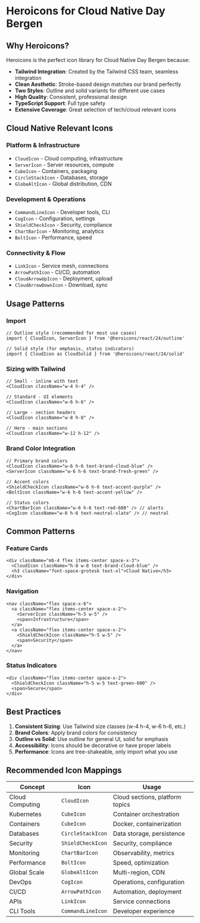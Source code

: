 # Heroicons for Cloud Native Day Bergen

## Why Heroicons?

Heroicons is the perfect icon library for Cloud Native Day Bergen because:

- **Tailwind Integration**: Created by the Tailwind CSS team, seamless integration
- **Clean Aesthetic**: Stroke-based design matches our brand perfectly
- **Two Styles**: Outline and solid variants for different use cases
- **High Quality**: Consistent, professional design
- **TypeScript Support**: Full type safety
- **Extensive Coverage**: Great selection of tech/cloud relevant icons

## Cloud Native Relevant Icons

### Platform & Infrastructure

- `CloudIcon` - Cloud computing, infrastructure
- `ServerIcon` - Server resources, compute
- `CubeIcon` - Containers, packaging
- `CircleStackIcon` - Databases, storage
- `GlobeAltIcon` - Global distribution, CDN

### Development & Operations

- `CommandLineIcon` - Developer tools, CLI
- `CogIcon` - Configuration, settings
- `ShieldCheckIcon` - Security, compliance
- `ChartBarIcon` - Monitoring, analytics
- `BoltIcon` - Performance, speed

### Connectivity & Flow

- `LinkIcon` - Service mesh, connections
- `ArrowPathIcon` - CI/CD, automation
- `CloudArrowUpIcon` - Deployment, upload
- `CloudArrowDownIcon` - Download, sync

## Usage Patterns

### Import

```tsx
// Outline style (recommended for most use cases)
import { CloudIcon, ServerIcon } from '@heroicons/react/24/outline'

// Solid style (for emphasis, status indicators)
import { CloudIcon as CloudSolid } from '@heroicons/react/24/solid'
```

### Sizing with Tailwind

```tsx
// Small - inline with text
<CloudIcon className="w-4 h-4" />

// Standard - UI elements
<CloudIcon className="w-6 h-6" />

// Large - section headers
<CloudIcon className="w-8 h-8" />

// Hero - main sections
<CloudIcon className="w-12 h-12" />
```

### Brand Color Integration

```tsx
// Primary brand colors
<CloudIcon className="w-6 h-6 text-brand-cloud-blue" />
<ServerIcon className="w-6 h-6 text-brand-fresh-green" />

// Accent colors
<ShieldCheckIcon className="w-6 h-6 text-accent-purple" />
<BoltIcon className="w-6 h-6 text-accent-yellow" />

// Status colors
<ChartBarIcon className="w-6 h-6 text-red-600" /> // alerts
<CogIcon className="w-6 h-6 text-neutral-slate" /> // neutral
```

## Common Patterns

### Feature Cards

```tsx
<div className="mb-4 flex items-center space-x-3">
  <CloudIcon className="h-8 w-8 text-brand-cloud-blue" />
  <h3 className="font-space-grotesk text-xl">Cloud Native</h3>
</div>
```

### Navigation

```tsx
<nav className="flex space-x-6">
  <a className="flex items-center space-x-2">
    <ServerIcon className="h-5 w-5" />
    <span>Infrastructure</span>
  </a>
  <a className="flex items-center space-x-2">
    <ShieldCheckIcon className="h-5 w-5" />
    <span>Security</span>
  </a>
</nav>
```

### Status Indicators

```tsx
<div className="flex items-center space-x-2">
  <ShieldCheckIcon className="h-5 w-5 text-green-600" />
  <span>Secure</span>
</div>
```

## Best Practices

1. **Consistent Sizing**: Use Tailwind size classes (w-4 h-4, w-6 h-6, etc.)
2. **Brand Colors**: Apply brand colors for consistency
3. **Outline vs Solid**: Use outline for general UI, solid for emphasis
4. **Accessibility**: Icons should be decorative or have proper labels
5. **Performance**: Icons are tree-shakeable, only import what you use

## Recommended Icon Mappings

| Concept         | Icon              | Usage                           |
| --------------- | ----------------- | ------------------------------- |
| Cloud Computing | `CloudIcon`       | Cloud sections, platform topics |
| Kubernetes      | `CubeIcon`        | Container orchestration         |
| Containers      | `CubeIcon`        | Docker, containerization        |
| Databases       | `CircleStackIcon` | Data storage, persistence       |
| Security        | `ShieldCheckIcon` | Security, compliance            |
| Monitoring      | `ChartBarIcon`    | Observability, metrics          |
| Performance     | `BoltIcon`        | Speed, optimization             |
| Global Scale    | `GlobeAltIcon`    | Multi-region, CDN               |
| DevOps          | `CogIcon`         | Operations, configuration       |
| CI/CD           | `ArrowPathIcon`   | Automation, deployment          |
| APIs            | `LinkIcon`        | Service connections             |
| CLI Tools       | `CommandLineIcon` | Developer experience            |

